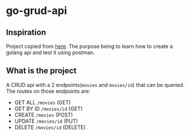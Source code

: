 # go-grud-api

## Inspiration
Project copied from [here](https://youtu.be/jFfo23yIWac?t=1235). The purpose being to learn how to create a golang api and test it using postman. 

## What is the project
A CRUD api with a 2 endpoints(```movies``` and ```movies/id```) that can be queried. The routes on those endpoints are:
* GET ALL ```/movies``` (GET)
* GET BY ID ```/movies/id``` (GET)
* CREATE ```/movies``` (POST)
* UPDATE ```/movies/id``` (PUT)
* DELETE ```/movies/id``` (DELETE)

